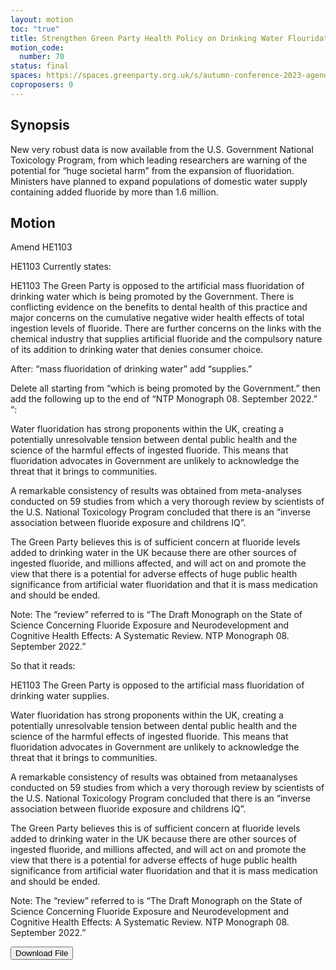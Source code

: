 ```yaml
---
layout: motion
toc: "true"
title: Strengthen Green Party Health Policy on Drinking Water Flouridation
motion_code:
  number: 70
status: final
spaces: https://spaces.greenparty.org.uk/s/autumn-conference-2023-agenda-forum/post/post/view?id=10859
coproposers: 0
---
```

## **Synopsis**

New very robust data is now available from the U.S. Government National Toxicology Program, from which leading researchers are warning of the potential for “huge societal harm” from the expansion of fluoridation. Ministers have planned to expand populations of domestic water supply containing added fluoride by more than 1.6 million.

## **Motion**

Amend HE1103

HE1103 Currently states:

HE1103 The Green Party is opposed to the artificial mass fluoridation of drinking water which is being promoted by the Government. There is conflicting evidence on the benefits to dental health of this practice and major concerns on the cumulative negative wider health effects of total ingestion levels of fluoride. There are further concerns on the links with the chemical industry that supplies artificial fluoride and the compulsory nature of its addition to drinking water that denies consumer choice.

After: “mass fluoridation of drinking water” add “supplies.”

Delete all starting from “which is being promoted by the Government.” then add the following up to the end of “NTP Monograph 08. September 2022.” “:

Water fluoridation has strong proponents within the UK, creating a potentially unresolvable tension between dental public health and the science of the harmful effects of ingested fluoride. This means that fluoridation advocates in Government are unlikely to acknowledge the threat that it brings to communities.

A remarkable consistency of results was obtained from meta-analyses conducted on 59 studies from which a very thorough review by scientists of the U.S. National Toxicology Program concluded that there is an “inverse association between fluoride exposure and childrens IQ”.

The Green Party believes this is of sufficient concern at fluoride levels added to drinking water in the UK because there are other sources of ingested fluoride, and millions affected, and will act on and promote the view that there is a potential for adverse effects of huge public health significance from artificial water fluoridation and that it is mass medication and should be ended.

Note: The “review” referred to is “The Draft Monograph on the State of Science Concerning Fluoride Exposure and Neurodevelopment and Cognitive Health Effects: A Systematic Review. NTP Monograph 08. September 2022.”

So that it reads:

HE1103 The Green Party is opposed to the artificial mass fluoridation of drinking water supplies.

Water fluoridation has strong proponents within the UK, creating a potentially unresolvable tension between dental public health and the science of the harmful effects of ingested fluoride. This means that fluoridation advocates in Government are unlikely to acknowledge the threat that it brings to communities.

A remarkable consistency of results was obtained from metaanalyses conducted on 59 studies from which a very thorough review by scientists of the U.S. National Toxicology Program concluded that there is an “inverse association between fluoride exposure and childrens IQ”.

The Green Party believes this is of sufficient concern at fluoride levels added to drinking water in the UK because there are other sources of ingested fluoride, and millions affected, and will act on and promote the view that there is a potential for adverse effects of huge public health significance from artificial water fluoridation and that it is mass medication and should be ended.

Note: The “review” referred to is “The Draft Monograph on the State of Science Concerning Fluoride Exposure and Neurodevelopment and Cognitive Health Effects: A Systematic Review. NTP Monograph 08. September 2022.”

<a href="/files/f-wow-till-ntp-review-2023.odt"><button class="btn btn-secondary download-link">Download File</button></a>
